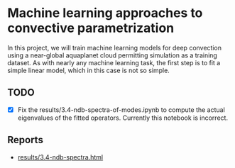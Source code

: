 Machine learning approaches to convective parametrization
=========================================================

In this project, we will train machine learning models for deep convection
using a near-global aquaplanet cloud permitting simulation as a training
dataset. As with nearly any machine learning task, the first step is to fit a
simple linear model, which in this case is not so simple.

TODO
----

- [x] Fix the results/3.4-ndb-spectra-of-modes.ipynb to compute the actual eigenvalues of the fitted operators. Currently this notebook is incorrect.

Reports
-------
- [results/3.4-ndb-spectra.html](https://storage.googleapis.com/nbren12-data/reports/uw-machine-learning/3.4-ndb-LRF-spectra.html)
